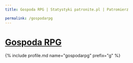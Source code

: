 ```yaml
---
title: Gospoda RPG | Statystyki patronite.pl | Patromierz

permalink: /gospodarpg
---
```


# [Gospoda RPG](https://patronite.pl/gospodarpg)

{% include profile.md name="gospodarpg" prefix="g" %}
